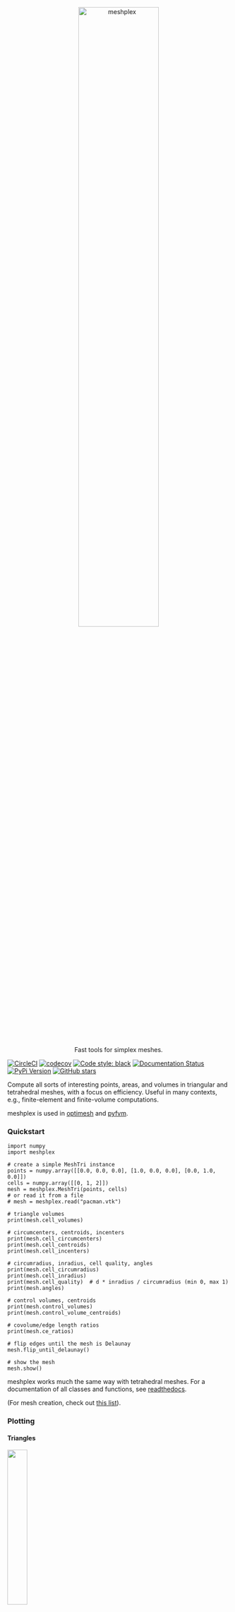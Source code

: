 <p align="center">
  <a href="https://github.com/nschloe/meshplex"><img alt="meshplex" src="https://nschloe.github.io/meshplex/meshplex-logo.svg" width="60%"></a>
  <p align="center">Fast tools for simplex meshes.</p>
</p>

[![CircleCI](https://img.shields.io/circleci/project/github/nschloe/meshplex/master.svg)](https://circleci.com/gh/nschloe/meshplex/tree/master)
[![codecov](https://img.shields.io/codecov/c/github/nschloe/meshplex.svg)](https://codecov.io/gh/nschloe/meshplex)
[![Code style: black](https://img.shields.io/badge/code%20style-black-000000.svg)](https://github.com/ambv/black)
[![Documentation Status](https://readthedocs.org/projects/meshplex/badge/?version=latest)](https://readthedocs.org/projects/meshplex/?badge=latest)
[![PyPi Version](https://img.shields.io/pypi/v/meshplex.svg)](https://pypi.org/project/meshplex)
[![GitHub stars](https://img.shields.io/github/stars/nschloe/meshplex.svg?logo=github&label=Stars&logoColor=white)](https://github.com/nschloe/meshplex)

Compute all sorts of interesting points, areas, and volumes in triangular and
tetrahedral meshes, with a focus on efficiency. Useful in many contexts, e.g.,
finite-element and finite-volume computations.

meshplex is used in [optimesh](https://github.com/nschloe/optimesh) and
[pyfvm](https://github.com/nschloe/pyfvm).

### Quickstart

```python,test
import numpy
import meshplex

# create a simple MeshTri instance
points = numpy.array([[0.0, 0.0, 0.0], [1.0, 0.0, 0.0], [0.0, 1.0, 0.0]])
cells = numpy.array([[0, 1, 2]])
mesh = meshplex.MeshTri(points, cells)
# or read it from a file
# mesh = meshplex.read("pacman.vtk")

# triangle volumes
print(mesh.cell_volumes)

# circumcenters, centroids, incenters
print(mesh.cell_circumcenters)
print(mesh.cell_centroids)
print(mesh.cell_incenters)

# circumradius, inradius, cell quality, angles
print(mesh.cell_circumradius)
print(mesh.cell_inradius)
print(mesh.cell_quality)  # d * inradius / circumradius (min 0, max 1)
print(mesh.angles)

# control volumes, centroids
print(mesh.control_volumes)
print(mesh.control_volume_centroids)

# covolume/edge length ratios
print(mesh.ce_ratios)

# flip edges until the mesh is Delaunay
mesh.flip_until_delaunay()

# show the mesh
mesh.show()
```

meshplex works much the same way with tetrahedral meshes. For a documentation of all
classes and functions, see [readthedocs](https://meshplex.readthedocs.io/).

(For mesh creation, check out
[this list](https://github.com/nschloe/awesome-scientific-computing#meshing)).

### Plotting

#### Triangles
<img src="https://nschloe.github.io/meshplex/pacman.png" width="30%">

```python
import meshplex

mesh = meshplex.read("pacman-optimized.vtk")
mesh.show(
    # show_coedges=True,
    # control_volume_centroid_color=None,
    # mesh_color="k",
    # nondelaunay_edge_color=None,
    # boundary_edge_color=None,
    # comesh_color=(0.8, 0.8, 0.8),
    show_axes=False,
    )
```

#### Tetrahedra
<img src="https://nschloe.github.io/meshplex/tetra.png" width="30%">

```python
import numpy
import meshplex

# Generate tetrahedron
node_coords = numpy.array(
    [
        [1.0, 0.0, -1.0 / numpy.sqrt(8)],
        [-0.5, +numpy.sqrt(3.0) / 2.0, -1.0 / numpy.sqrt(8)],
        [-0.5, -numpy.sqrt(3.0) / 2.0, -1.0 / numpy.sqrt(8)],
        [0.0, 0.0, numpy.sqrt(2.0) - 1.0 / numpy.sqrt(8)],
    ]
) / numpy.sqrt(3.0)
cells = [[0, 1, 2, 3]]

# Create mesh object
mesh = meshplex.MeshTetra(node_coords, cells)

# Plot cell 0 with control volume boundaries
mesh.show_cell(
    0,
    # barycenter_rgba=(1, 0, 0, 1.0),
    # circumcenter_rgba=(0.1, 0.1, 0.1, 1.0),
    # circumsphere_rgba=(0, 1, 0, 1.0),
    # incenter_rgba=(1, 0, 1, 1.0),
    # insphere_rgba=(1, 0, 1, 1.0),
    # face_circumcenter_rgba=(0, 0, 1, 1.0),
    control_volume_boundaries_rgba=(1.0, 0.0, 0.0, 1.0),
   line_width=3.0,
)
```

### Installation

meshplex is [available from the Python Package
Index](https://pypi.org/project/meshplex/), so simply type
```
pip3 install --user meshplex
```
to install.

### Testing

To run the meshplex unit tests, check out this repository and type
```
pytest
```

### License

meshplex is published under the [MIT license](https://en.wikipedia.org/wiki/MIT_License).
